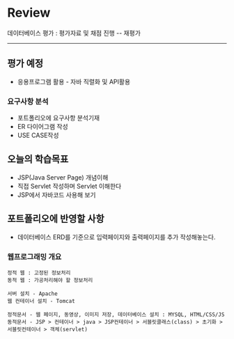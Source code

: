 # Review

데이터베이스 평가 : 평가자료 및 채점 진행 -- 재평가


-----------------------------------------------------

## 평가 예정
- 응용프로그램 활용 - 자바 직렬화 및 API활용

### 요구사항 분석
- 포트폴리오에 요구사항 분석기재
- ER 다이어그램 작성
- USE CASE작성

## 오늘의 학습목표
- JSP(Java Server Page) 개념이해
- 직접 Servlet 작성하며 Servlet 이해한다
- JSP에서 자바코드 사용해 보기

## 포트폴리오에 반영할 사항
- 데이터베이스 ERD를 기준으로 입력페이지와 출력페이지를 추가 작성해놓는다.

### 웹프로그래밍 개요
```
정적 웹 : 고정된 정보처리
동적 웹 : 가공처리해야 할 정보처리

서버 설치 - Apache
웹 컨테이너 설치 - Tomcat

정적문서 - 웹 페이지, 동영상, 이미지 저장, 데이터베이스 설치 : MYSQL, HTML/CSS/JS
동적문서 - JSP > 컨테이너 > java > JSP컨테이너 > 서블릿클래스(class) > 초기화 > 서블릿컨테이너 > 객체(servlet)

```

